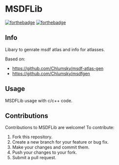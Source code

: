 # MSDFLib

[![forthebadge](https://forthebadge.com/images/badges/made-with-c-plus-plus.svg)](https://forthebadge.com)
[![forthebadge](https://forthebadge.com/images/badges/built-with-love.svg)](https://forthebadge.com)

## Info

Libary to genrate msdf atlas and info for atlasses.

Based on:

- <https://github.com/Chlumsky/msdf-atlas-gen>
- <https://github.com/Chlumsky/msdfgen>

## Usage

MSDFLib usage with c/c++ code.

## Contributions

Contributions to MSDFLib are welcome! To contribute:

1. Fork this repository.
2. Create a new branch for your feature or bug fix.
3. Make your changes and commit them.
4. Push your changes to your fork.
5. Submit a pull request.
